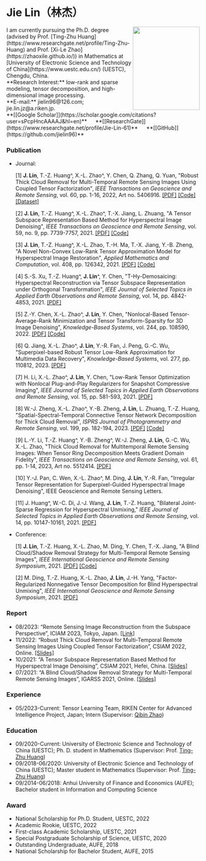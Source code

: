 # Jie Lin（林杰）

<img src="https://github.com/jielin96/jielin96.github.io/assets/84367087/acfb3f1c-7acd-4030-bea5-cef8978c4ff7" width = "174" height = "217" alt="" align=right />
I am currently pursuing the Ph.D. degree (advised by Prof. [Ting-Zhu Huang](https://www.researchgate.net/profile/Ting-Zhu-Huang) and Prof. [Xi-Le Zhao](https://zhaoxile.github.io/)) in Mathematics at [University of Electronic Science and Technology of China](https://www.uestc.edu.cn/) (UESTC), Chengdu, China.
<br/>
**Research Interest:** low-rank and sparse modeling, tensor decomposition, and high-dimensional image processing.
<br/>
**E-mail:** jielin96@126.com;   
jie.lin.jz@a.riken.jp.

<br/>
**[[Google Scholar]](https://scholar.google.com/citations?user=sPcpHncAAAAJ&hl=en)** &emsp; **[[ResearchGate]](https://www.researchgate.net/profile/Jie-Lin-61)** &emsp; **[[GitHub]](https://github.com/jielin96)**


### Publication
- Journal:

  [1] **J. Lin**, T.-Z. Huang^, X.-L. Zhao^, Y. Chen, Q. Zhang, Q. Yuan, "Robust Thick Cloud Removal for Multi-Temporal Remote Sensing Images Using Coupled Tensor Factorization", _IEEE Transactions on Geoscience and Remote Sensing_, vol. 60, pp. 1-16, 2022, Art no. 5406916. [[PDF]](https://ieeexplore.ieee.org/document/9672204)  [[Code]](https://drive.google.com/file/d/1QxoUsZhAECgaivbjNs3B6d-zaGVVaew6/view?usp=sharing)  [[Dataset]](https://drive.google.com/file/d/1Tg1P2vNjNjmqM37Jf1RuoWlKbIIBpuHm/view?usp=sharing)

  [2] **J. Lin**, T.-Z. Huang^, X.-L. Zhao^, T.-X. Jiang, L. Zhuang, "A Tensor Subspace Representation Based Method for Hyperspectral Image Denoising", _IEEE Transactions on Geoscience and Remote Sensing_, vol. 59, no. 9, pp. 7739-7757, 2021. [[PDF]](https://github.com/jielin96/jielin96.github.io/files/7084858/TenSRDe_Lin.pdf)  [[Code]](https://drive.google.com/file/d/14hXsvhxfevhQ2RG68Nl7TFaT7fOnm09X/view?usp=sharing)
  
  [3] **J. Lin**, T.-Z. Huang^, X.-L. Zhao, T.-H. Ma, T.-X. Jiang, Y.-B. Zheng, "A Novel Non-Convex Low-Rank Tensor Approximation Model for Hyperspectral Image Restoration", _Applied Mathematics and Computation_, vol. 408, pp. 126342, 2021. [[PDF]](https://github.com/jielin96/jielin96.github.io/files/6529346/1-s2.0-S0096300321004318-main.pdf)  [[Code]](https://drive.google.com/file/d/1LrNJsbGvuARaBs2yBrkHg0RIrAQxrwvV/view?usp=sharing)
  
  [4] S.-S. Xu, T.-Z. Huang^, **J. Lin**^, Y. Chen, "T-Hy-Demosaicing: Hyperspectral Reconstruction via Tensor Subspace Representation under Orthogonal Transformation", _IEEE Journal of Selected Topics in Applied Earth Observations and Remote Sensing_, vol. 14, pp. 4842-4853, 2021. [[PDF]](https://github.com/jielin96/jielin96.github.io/files/6550740/JSTARS3076793.1.pdf)
  
  [5] Z.-Y. Chen, X.-L. Zhao^, **J. Lin**, Y. Chen, "Nonlocal-Based Tensor-Average-Rank Minimization and Tensor Transform-Sparsity for 3D Image Denoising", _Knowledge-Based Systems_, vol. 244, pp. 108590, 2022. [[PDF]](https://www.sciencedirect.com/science/article/pii/S0950705122002647)  [[Code]](https://drive.google.com/file/d/1OLIFDJPdbNRUvvBy-q9A6LRZ8XAo0ojV/view?usp=sharing)

  [6] Q. Jiang, X.-L. Zhao^, **J. Lin**, Y.-R. Fan, J. Peng, G.-C. Wu, "Superpixel-based Robust Tensor Low-Rank Approximation for Multimedia Data Recovery", _Knowledge-Based Systems_, vol. 277, pp. 110812, 2023. [[PDF]](https://www.sciencedirect.com/science/article/abs/pii/S0950705123005622) 
  
  [7] H. Li, X.-L. Zhao^, **J. Lin**, Y. Chen, "Low-Rank Tensor Optimization with Nonlocal Plug-and-Play Regularizers for Snapshot Compressive Imaging",  _IEEE Journal of Selected Topics in Applied Earth Observations and Remote Sensing_, vol. 15, pp. 581-593, 2021. [[PDF]](https://ieeexplore.ieee.org/document/9655474)
  
  [8] W.-J. Zheng, X.-L. Zhao^, Y.-B. Zheng, **J. Lin**, L. Zhuang, T.-Z. Huang, "Spatial-Spectral-Temporal Connective Tensor Network Decomposition for Thick Cloud Removal", _ISPRS Journal of Photogrammetry and Remote Sensing_, vol. 199, pp. 182-194, 2023. [[PDF]](https://www.sciencedirect.com/science/article/pii/S0924271623000953) [[Code]](https://github.com/zhaoxile/SSTC_CR)
  
  [9] L.-Y. Li, T.-Z. Huang^, Y.-B. Zheng^, W.-J. Zheng, **J. Lin**, G.-C. Wu, X.-L. Zhao, "Thick Cloud Removal for Multitemporal Remote Sensing Images: When Tensor Ring Decomposition Meets Gradient Domain Fidelity", _IEEE Transactions on Geoscience and Remote Sensing_, vol. 61, pp. 1-14, 2023, Art no. 5512414. [[PDF]](https://ieeexplore.ieee.org/document/10125571?source=authoralert)

  [10] Y.-J. Pan, C. Wen, X.-L. Zhao^, M. Ding, **J. Lin**, Y.-R. Fan, "Irregular Tensor Representation for Superpixel-Guided Hyperspectral Image Denoising", IEEE Geoscience and Remote Sensing Letters.
  
  [11] J. Huang^, W.-C. Di, J.-J. Wang, **J. Lin**, T.-Z. Huang, "Bilateral Joint-Sparse Regression for Hyperspectral Unmixing," _IEEE Journal of Selected Topics in Applied Earth Observations and Remote Sensing_, vol. 14, pp. 10147-10161, 2021. [[PDF]](https://github.com/jielin96/jielin96.github.io/files/7415298/Bilateral_Joint-Sparse_Regression_for_Hyperspectral_Unmixing.pdf) 


- Conference:

  [1] **J. Lin**, T.-Z. Huang, X.-L. Zhao, M. Ding, Y. Chen, T.-X. Jiang, "A Blind Cloud/Shadow Removal Strategy for Multi-Temporal Remote Sensing Images", _IEEE International Geoscience and Remote Sensing Symposium_, 2021. [[PDF]](https://ieeexplore.ieee.org/document/9554515)  [[Code]](https://drive.google.com/file/d/1pswgrnvk-ijCFAr_siskD7QFMUdCBOm_/view?usp=sharing)
  
  [2] M. Ding, T.-Z. Huang, X.-L. Zhao, **J. Lin**, J.-H. Yang, "Factor-Regularized Nonnegative Tensor Decomposition for Blind Hyperspectral Unmixing", _IEEE International Geoscience and Remote Sensing Symposium_, 2021. [[PDF]](https://ieeexplore.ieee.org/document/9554525)
  
  
### Report

- 08/2023: “Remote Sensing Image Reconstruction from the Subspace Perspective”, ICIAM 2023, Tokyo, Japan. [[Link]](https://iciam2023.org/registered_data?id=02618)
- 11/2022: “Robust Thick Cloud Removal for Multi-Temporal Remote Sensing Images Using Coupled Tensor Factorization”, CSIAM 2022, Online. [[Slides]](https://github.com/jielin96/jielin96.github.io/files/10049129/CSIAM2022.pdf)
- 10/2021: “A Tensor Subspace Representation Based Method for Hyperspectral Image Denoising”, CSIAM 2021, Hefei, China. [[Slides]](https://github.com/jielin96/jielin96.github.io/files/7766871/CSIAM_Hefei.pdf)
- 07/2021: “A Blind Cloud/Shadow Removal Strategy for Multi-Temporal Remote Sensing Images”, IGARSS 2021, Online. [[Slides]](https://github.com/jielin96/jielin96.github.io/files/7766873/IGARSS.2.pdf)

### Experience
- 05/2023-Current: Tensor Learning Team, RIKEN Center for Advanced Intelligence Project, Japan; Intern (Supervisor: [Qibin Zhao](https://qibinzhao.github.io/))

### Education

- 09/2020-Current: University of Electronic Science and Technology of China (UESTC); Ph. D. student in Mathematics (Supervisor: Prof. [Ting-Zhu Huang](https://yjsjy.uestc.edu.cn/gmis/jcsjgl/dsfc/dsgrjj/10482?yxsh=11))
- 09/2018-06/2020: University of Electronic Science and Technology of China (UESTC); Master student in Mathematics (Supervisor: Prof. [Ting-Zhu Huang](https://yjsjy.uestc.edu.cn/gmis/jcsjgl/dsfc/dsgrjj/10482?yxsh=11))
- 09/2014-06/2018: Anhui University of Finance and Economics (AUFE); Bachelor student in Information and Computing Science


### Award

- National Scholarship for Ph.D. Student, UESTC, 2022
- Academic Rookie, UESTC, 2022
- First-class Academic Scholarship, UESTC, 2021
- Special Postgraduate Scholarship of Science, UESTC, 2020
- Outstanding Undergraduate, AUFE, 2018
- National Scholarship for Bachelor Student, AUFE, 2015

<br/>
<script type='text/javascript' id='clustrmaps' src='//cdn.clustrmaps.com/map_v2.js?cl=ffffff&w=400&t=tt&d=33rfvldNVUcycfQXDZFOyRp8Yqp-wB8RiOMqgHfUEfI'></script>


